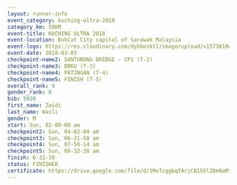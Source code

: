 ```yaml
--- 
layout: runner-info 
event_category: kuching-ultra-2018 
category_km: 50KM 
event-title: KUCHING ULTRA 2018 
event-location: BukCat City capital of Sarawak Malaysia 
event-logo: https://res.cloudinary.com/dykbosktl/image/upload/v1573619473/Logo/kuching-ultra-2018-logo_tlpvm5.png 
event-date: 2018-03-03 
checkpoint-name2: SANTUBONG BRIDGE - CP1 (T-2) 
checkpoint-name3: DBKU (T-3) 
checkpoint-name4: PATINGAN (T-4) 
checkpoint-name5: FINISH (T-5) 
overall_rank: 9
gender_rank: 8
bib: 5028
first_name: Zaidi
last_name: Wasli
gender: M
start: Sun, 02-00-00 am
checkpoint2: Sun, 04-02-04 am
checkpoint3: Sun, 06-21-58 am
checkpoint4: Sun, 07-50-14 am
checkpoint5: Sun, 08-32-38 am
finish: 6-32-38
status: FINISHER
certificate: https://drive.google.com/file/d/1MxTcggbqfArjCB15OlZ8m0aMt8FwAnP/view?usp=sharing
--- 
```

